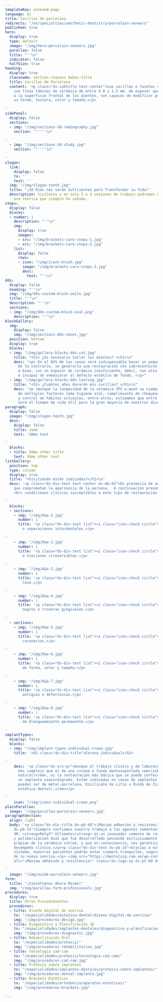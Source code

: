 ```yaml
---
templateKey: annexed-page
language: es
title: Carillas de porcelana
redirects: "/en/specialties/aesthetic-dentistry/porcelain-veneers"
published: true
hero:
  display: true
  type: default
  image: "/img/hero-porcelain-veneers.jpg"
  parallax: false
  title: "''\n"
  indicator: false
  halfSize: true
heading:
  display: true
  classname: section-reasons bebas-title
  title: Carillas de Porcelana
  content: '<p class="dv-subtitle text-center">Las carillas o facetas de porcelana
    son finas láminas de cerámica de entre 0.8 y 1.5 mm. de espesor que, adheridas
    a la superficie frontal de los dientes, son capaces de modificar por completo
    su forma, textura, color y tamaño.</p>

'
sidePanel:
  display: false
  sections:
  - img: "/img/sections-3d-radiography.jpg"
    section: '"''''\n"

'
  - img: "/img/sections-3d-study.jpg"
    section: '"''''\n"

'
slogan:
  link:
    display: false
    to: ''
    text: ''
  img: "/img/slogan-teeth.jpg"
  title: "¡10 Días nos serán Suficientes para Transformar su Vida!"
  description: Visítenos y en solo 3 o 4 sesiones de trabajo podremos diseñar y crear
    esa sonrisa que siempre ha soñado.
steps:
  display: false
  blocks:
  - number: 1
    description: "''\n"
    img:
      display: true
      images:
      - src: "/img/brackets-care-steps-1.jpg"
      - src: "/img/brackets-care-steps-2.jpg"
    list:
      display: false
      rows:
      - icon: "/img/icons-brush.jpg"
        image: "/img/brackets-care-steps-3.jpg"
        desc:
          text: "''\n"
dds:
  display: false
  heading: "''\n"
  img: "/img/dds-custom-block-smile.jpg"
  title: "''\n"
  description: "''\n"
  sections:
  - img: "/img/dds-custom-block-oval.png"
    description: "''\n"
blockGallery:
  img:
    display: false
    img: "/img/sections-dds-shoot.jpg"
  position: bottom
  display: true
  blocks:
  - img: "/img/gallery-blocks-dds-cut.jpg"
    title: "<h1> ¿Es necesario tallar los dientes? </h1>\n"
    desc: "<p> En el 85% de los casos será indispensable hacer un pequeño desgaste.
      De lo contrario, se generaría una restauración con sobrecontorno inaceptable,
      o bien, con un espesor de cerámica insuficiente, débil, con alto riesgo de fractura
      e incapaz de enmascarar el defecto estético de fondo. </p>"
  - img: "/img/gallery-blocks-dds-lasting.jpg"
    title: "<h1> ¿Cuántos años durarán mis carillas? </h1>\n"
    desc: "<p >Aunque la longevidad de la cerámica IPS e.max® va siempre a depender
      de múltiples factores como higiene oral, cumplimiento de chequeos periódicos
      y control de hábitos oclusales, entre otros; estimamos que entre 10 y 15 años
      será el tiempo de vida útil para la gran mayoría de nuestros diseños.</p>\n"
paragraph:
  display: false
  image: "/img/slogan-teeth.jpg"
  desc:
    display: false
    title: some
    text: 'SOme text

'
  blocks:
  - title: SOme other title
    text: SOme other text
listGallery:
  position: top
  type: column
  display: true
  title: "<h1>¿Cuándo están indicadas?</h1>\n"
  desc: '<p class="dv-div-text text-center dv-mb-83">En presencia de anomalías estéticas
    que comprometan la apariencia de la persona.  A continuación presentamos diversas
    <br> condiciones clínicas susceptibles a este tipo de restauración dental:</p>

'
  blocks:
  - sections:
    - img: "/img/b&a-1.jpg"
      number: 1
      title: '<p class="dv-div-text list"><i class="icon-check circle"></i>Diastemas
        o separaciones interdentales.</p>

'
    - img: "/img/b&a-2.jpg"
      number: 1
      title: '<p class="dv-div-text list"><i class="icon-check circle"></i>Manchas
        o tinciones irreversibles.</p>

'
    - img: "/img/b&a-3.jpg"
      number: 1
      title: '<p class="dv-div-text list"><i class="icon-check circle"></i>Malposición
        leve.</p>

'
    - img: "/img/b&a-4.jpg"
      number: 1
      title: '<p class="dv-div-text list"><i class="icon-check circle"></i>Triángulos
        negros o troneras gingivales.</p>

'
  - sections:
    - img: "/img/b&a-5.jpg"
      number: 1
      title: '<p class="dv-div-text list"><i class="icon-check circle"></i>Fracturas
        coronarias.</p>

'
    - img: "/img/b&a-6.jpg"
      number: 1
      title: '<p class="dv-div-text list"><i class="icon-check circle"></i>Alteraciones
        de forma, color y tamaño.</p>

'
    - img: "/img/b&a-7.jpg"
      number: 1
      title: '<p class="dv-div-text list"><i class="icon-check circle"></i>Restauraciones
        antiguas o defectuosas.</p>

'
    - img: "/img/b&a-8.jpg"
      number: 1
      title: '<p class="dv-div-text list"><i class="icon-check circle"></i>Necesidad
        de blanqueamiento permanente.</p>

'
implantTypes:
  display: false
  blocks:
  - img: "/img/implant-types-individual-crown.jpg"
    title: '<h2 class="dv-div-title">Corona individual</h2>

'
    desc: '<p class="dv-srv-pr">Aunque el trabajo clínico y de laboratorio es mucho
      más complejo que el de una corona o funda dentosoportada <em>(sobre un diente
      natural)</em>, es la restauración más básica que se puede confeccionar sobre
      un implante oseointegrado. Están indicadas en casos de implantes unitarios y
      pueden ser de metal-porcelana, Disilicato de Litio u Óxido de Zirconio <em>(alta
      estética dental).</em></p>

'
    icon: "/img/icons-individual-crown.png"
plainParallax:
  image: "/img/parallax-porcelain-veneers.jpg"
paragraphSection:
  align: right
  body: '<p class="dv-div-title dv-pb-40">¡Máxima adhesión y resistencia!</p> <p class="dv-div-text
    dv-pb-15">Siempre confiamos nuestro trabajo a los agentes cementantes de la multinacional
    3M. <strong>RelyX™ Ultimate</strong> es un innovador cemento de resina adhesiva
    y polimerización dual que fue desarrollado pensando exclusivamente en las necesidades
    propias de la cerámica vítrea, y que en consecuencia, nos garantiza un excelente
    desempeño clínico.</p><p class="dv-div-text dv-pb-15">Gracias a este novedoso
    sistema, nuestros pacientes podrán estar siempre tranquilos, seguros y orgullosos
    de su nueva sonrisa.</p> <img src="https://dentalvip.com.ve/wp-content/uploads/2018/09/carp-img13.jpg"
    alt="¡Máxima adhesión y resistencia!" class="dv-logo-sp dv-pt-60 dv-logo-brand-mobile">

'
  image: "/img/aside-porcelain-veneers.jpg"
form:
  title: "¡Consúltenos Ahora Mismo!"
  img: "/img/parallax-form-professionals.jpg"
procedures:
  display: true
  title: Otros Procedimientos
  procedures:
  - title: Diseño digital de sonrisa
    to: "/especialidades/estetica-dental/diseno-digital-de-sonrisa/"
    img: "/img/procedures-design.jpg"
  - title: Diagnóstico y Planificación 3D
    to: "/especialidades/implantes-dentales/diagnostico-y-planificacion-3d/"
    img: "/img/procedures-diagnostic.jpg"
  - title: Rehabilitación Oral
    to: "/especialidades/protesis/"
    img: "/img/procedures-rehabilitation.jpg"
  - title: Técnologia cad-cam
    to: "/especialidades/protesis/tecnologia-cad-cam/"
    img: "/img/procedures-cad-cam.jpg"
  - title: Prótesis sobre implantes
    to: "/especialidades/implantes-dentales/protesis-sobre-implantes/"
    img: "/img/procedures-dental-implants.jpg"
  - title: Brackets Estéticos
    to: "/especialidades/ortodoncia/aparatos-esteticos/"
    img: "/img/procedures-brackets.jpg"

---
```

